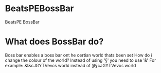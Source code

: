 # BeatsPEBossBar
BeatsPE BossBar

# What does BossBar do?
Boss bar enables a boss bar ont he certian world thats been set
How do i change the colour of the world? Instead of using '§' you need to use '&'
For example: &l&cJGYTVevos world instead of §l§cJGYTVevos world
